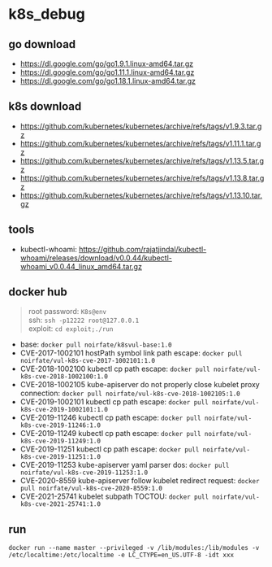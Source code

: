 # k8s_debug

## go download
- <https://dl.google.com/go/go1.9.1.linux-amd64.tar.gz>
- <https://dl.google.com/go/go1.11.1.linux-amd64.tar.gz>
- <https://dl.google.com/go/go1.18.1.linux-amd64.tar.gz>

## k8s download
- <https://github.com/kubernetes/kubernetes/archive/refs/tags/v1.9.3.tar.gz>
- <https://github.com/kubernetes/kubernetes/archive/refs/tags/v1.11.1.tar.gz>
- <https://github.com/kubernetes/kubernetes/archive/refs/tags/v1.13.5.tar.gz>
- <https://github.com/kubernetes/kubernetes/archive/refs/tags/v1.13.8.tar.gz>
- <https://github.com/kubernetes/kubernetes/archive/refs/tags/v1.13.10.tar.gz>

## tools
- kubectl-whoami: <https://github.com/rajatjindal/kubectl-whoami/releases/download/v0.0.44/kubectl-whoami_v0.0.44_linux_amd64.tar.gz>

## docker hub
> root password: `K8s@env`<br>
> ssh: `ssh -p12222 root@127.0.0.1`<br>
> exploit: `cd exploit;./run`<br>

- base: `docker pull noirfate/k8svul-base:1.0`
- CVE-2017-1002101 hostPath symbol link path escape: `docker pull noirfate/vul-k8s-cve-2017-1002101:1.0`
- CVE-2018-1002100 kubectl cp path escape: `docker pull noirfate/vul-k8s-cve-2018-1002100:1.0`
- CVE-2018-1002105 kube-apiserver do not properly close kubelet proxy connection: `docker pull noirfate/vul-k8s-cve-2018-1002105:1.0`
- CVE-2019-1002101 kubectl cp path escape: `docker pull noirfate/vul-k8s-cve-2019-1002101:1.0`
- CVE-2019-11246 kubectl cp path escape: `docker pull noirfate/vul-k8s-cve-2019-11246:1.0`
- CVE-2019-11249 kubectl cp path escape: `docker pull noirfate/vul-k8s-cve-2019-11249:1.0`
- CVE-2019-11251 kubectl cp path escape: `docker pull noirfate/vul-k8s-cve-2019-11251:1.0`
- CVE-2019-11253 kube-apiserver yaml parser dos: `docker pull noirfate/vul-k8s-cve-2019-11253:1.0`
- CVE-2020-8559 kube-apiserver follow kubelet redirect request: `docker pull noirfate/vul-k8s-cve-2020-8559:1.0`
- CVE-2021-25741 kubelet subpath TOCTOU: `docker pull noirfate/vul-k8s-cve-2021-25741:1.0`

## run
```
docker run --name master --privileged -v /lib/modules:/lib/modules -v /etc/localtime:/etc/localtime -e LC_CTYPE=en_US.UTF-8 -idt xxx
```